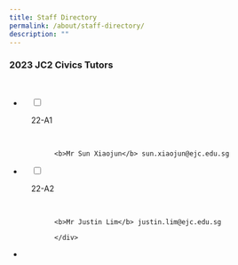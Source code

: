 ```yaml
---
title: Staff Directory
permalink: /about/staff-directory/
description: ""
---
```

### 2023 JC2 Civics Tutors

<ul class="jekyllcodex_accordion">

  <li>

    <input type="checkbox" id="accordion1">

    <label for="accordion1">22-A1</label>

    <div>
			
			<b>Mr Sun Xiaojun</b> sun.xiaojun@ejc.edu.sg
			
</div>

</li>
	<li>

    <input type="checkbox" id="accordion2">

    <label for="accordion2">22-A2</label>

    <div>
			
			<b>Mr Justin Lim</b> justin.lim@ejc.edu.sg
			
			</div>

</li>
	<li>
		